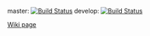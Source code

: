 master: [![Build Status](https://travis-ci.com/elderanakain/pa165-formula-one-team.svg?branch=master)](https://travis-ci.com/elderanakain/pa165-formula-one-team)
develop: [![Build Status](https://travis-ci.com/elderanakain/pa165-formula-one-team.svg?branch=develop)](https://travis-ci.com/elderanakain/pa165-formula-one-team)

[Wiki page](https://github.com/elderanakain/pa165-formula-one-team/wiki)
